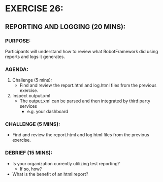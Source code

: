 # EXERCISE 26:
## REPORTING AND LOGGING (20 MINS):
### PURPOSE:
Participants will understand how to review what RobotFramework did using reports and logs it generates.

### AGENDA:
1. Challenge (5 mins):
   - Find and review the report.html and log.html files from the previous exercise.
2. Inspect output.xml
   - The output.xml can be parsed and then integrated by third party services
     - e.g. your dashboard

### CHALLENGE (5 MINS):
- Find and review the report.html and log.html files from the previous exercise.

### DEBRIEF (15 MINS):
- Is your organization currently utilizing test reporting?
  - If so, how?
- What is the benefit of an html report?

